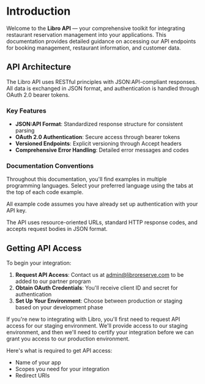 # Introduction

Welcome to the **Libro API** — your comprehensive toolkit for integrating restaurant reservation management into your applications. This documentation provides detailed guidance on accessing our API endpoints for booking management, restaurant information, and customer data.

## API Architecture

The Libro API uses RESTful principles with JSON:API-compliant responses. All data is exchanged in JSON format, and authentication is handled through OAuth 2.0 bearer tokens.

### Key Features

- **JSON:API Format**: Standardized response structure for consistent parsing
- **OAuth 2.0 Authentication**: Secure access through bearer tokens
- **Versioned Endpoints**: Explicit versioning through Accept headers
- **Comprehensive Error Handling**: Detailed error messages and codes

### Documentation Conventions

Throughout this documentation, you'll find examples in multiple programming languages. Select your preferred language using the tabs at the top of each code example.

<aside class="notice">
All example code assumes you have already set up authentication with your API key.
</aside>

The API uses resource-oriented URLs, standard HTTP response codes, and accepts request bodies in JSON format.

## Getting API Access

To begin your integration:

1. **Request API Access**: Contact us at <a href="mailto:admin@libroreserve.com">admin@libroreserve.com</a> to be added to our partner program
2. **Obtain OAuth Credentials**: You'll receive client ID and secret for authentication
3. **Set Up Your Environment**: Choose between production or staging based on your development phase

<aside class="notice">
If you're new to integrating with Libro, you'll first need to request API access for our staging environment. We'll provide access to our staging environment, and then we'll need to certify your integration before we can grant you access to our production environment.
</aside>

Here's what is required to get API access:

- Name of your app
- Scopes you need for your integration
- Redirect URIs
